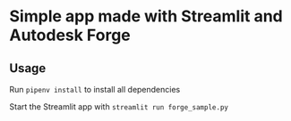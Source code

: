 # Simple app made with Streamlit and Autodesk Forge

## Usage

Run ```pipenv install``` to install all dependencies

Start the Streamlit app with ```streamlit run forge_sample.py```

